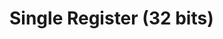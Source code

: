# Single Register (32 bits)
<div id="sheas_container_register"><div style="width:100%; height:100%"><div class="loader"></div></div></div>
